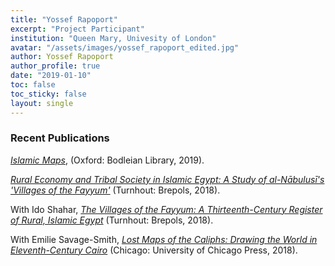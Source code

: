 ```yaml
---
title: "Yossef Rapoport"
excerpt: "Project Participant"
institution: "Queen Mary, Univesity of London"
avatar: "/assets/images/yossef_rapoport_edited.jpg"
author: Yossef Rapoport
author_profile: true
date: "2019-01-10"
toc: false
toc_sticky: false
layout: single
---
```


### Recent Publications

[*Islamic Maps*](https://bodleianshop.co.uk/products/islamic-maps), (Oxford: Bodleian Library, 2019).

[*Rural Economy and Tribal Society in Islamic Egypt: A Study of al-Nābulusī's 'Villages of the* *Fayyum'*](https://www.brepols.net/Pages/ShowProduct.aspx?prod_id=IS-9782503575186-1) (Turnhout: Brepols, 2018).

With Ido Shahar, [*The Villages of the Fayyum: A Thirteenth-Century Register of Rural, Islamic Egypt*](https//www.brepols.net/Pages/ShowProduct.aspx?prod_id=IS-9782503542775-1) (Turnhout: Brepols, 2018).

With Emilie Savage-Smith, [*Lost Maps of the Caliphs: Drawing the World in Eleventh-Century Cairo*](https://press.uchicago.edu/ucp/books/book/chicago/L/bo28179104.html) (Chicago: University of Chicago Press, 2018).
